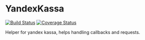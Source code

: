 # YandexKassa

[![Build Status](https://travis-ci.org/TiGR/YandexKassa.svg?branch=master)](https://travis-ci.org/TiGR/YandexKassa) [![Coverage Status](https://coveralls.io/repos/TiGR/YandexKassa/badge.svg?branch=master&service=github)](https://coveralls.io/github/TiGR/YandexKassa?branch=master)

Helper for yandex kassa, helps handling callbacks and requests.
